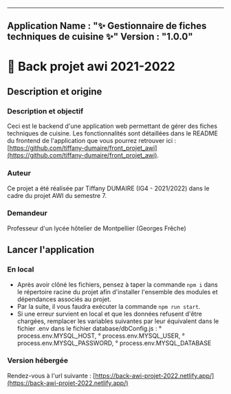 -----------------------
Application Name : "✨ Gestionnaire de fiches techniques de cuisine ✨"
Version : "1.0.0" 
-----------------------

# 🚀 Back projet awi 2021-2022

## Description et origine

### Description et objectif

Ceci est le backend d'une application web permettant de gérer des fiches techniques de cuisine. Les fonctionnalités sont détaillées dans le README du frontend de l'application que vous pourrez retrouver ici : [https://github.com/tiffany-dumaire/front_projet_awi](https://github.com/tiffany-dumaire/front_projet_awi). 

### Auteur

Ce projet a été réalisée par Tiffany DUMAIRE (IG4 - 2021/2022) dans le cadre du projet AWI du semestre 7.

### Demandeur

Professeur d'un lycée hôtelier de Montpellier (Georges Frêche)

## Lancer l'application 

### En local

- Après avoir clôné les fichiers, pensez à taper la commande `npm i` dans le répertoire racine du projet afin d'installer l'ensemble des modules et dépendances associés au projet.
- Par la suite, il vous faudra exécuter la commande `npm run start`.
- Si une erreur survient en local et que les données refusent d'être chargées, remplacer les variables suivantes par leur équivalent dans le fichier .env dans le fichier database/dbConfig.js : 
    ° process.env.MYSQL_HOST,
    ° process.env.MYSQL_USER,
    ° process.env.MYSQL_PASSWORD,
    ° process.env.MYSQL_DATABASE

### Version hébergée

Rendez-vous à l'url suivante : [https://back-awi-projet-2022.netlify.app/](https://back-awi-projet-2022.netlify.app/)

